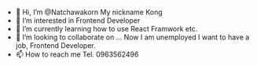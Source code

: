 - 👋 Hi, I’m @Natchawakorn My nickname Kong
- 👀 I’m interested in Frontend Developer
- 🌱 I’m currently learning how to use React Framwork etc. 
- 💞️ I’m looking to collaborate on ...
Now I am unemployed I want to have a job, Frontend Developer.
- 📫 How to reach me Tel. 0963562496

<!---
natchawakorn/natchawakorn is a ✨ special ✨ repository because its `README.md` (this file) appears on your GitHub profile.
You can click the Preview link to take a look at your changes.
--->

